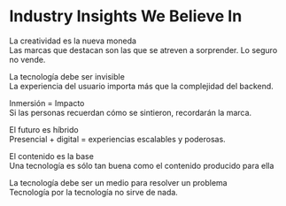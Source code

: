 # Industry Insights We Believe In

La creatividad es la nueva moneda  
 Las marcas que destacan son las que se atreven a sorprender. Lo seguro no vende.

La tecnología debe ser invisible  
 La experiencia del usuario importa más que la complejidad del backend.

Inmersión \= Impacto  
 Si las personas recuerdan cómo se sintieron, recordarán la marca.

El futuro es híbrido  
 Presencial \+ digital \= experiencias escalables y poderosas.

El contenido es la base  
 Una tecnología es sólo tan buena como el contenido producido para ella 

La tecnología debe ser un medio para resolver un problema  
Tecnología por la tecnología no sirve de nada.